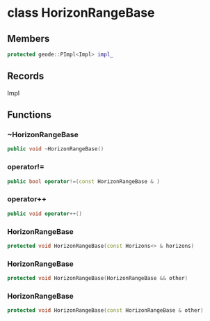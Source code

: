 # class HorizonRangeBase

## Members

```cpp
protected geode::PImpl<Impl> impl_

```

## Records

Impl

## Functions

### ~HorizonRangeBase

```cpp
public void ~HorizonRangeBase()
```

### operator!=

```cpp
public bool operator!=(const HorizonRangeBase & )
```

### operator++

```cpp
public void operator++()
```

### HorizonRangeBase

```cpp
protected void HorizonRangeBase(const Horizons<> & horizons)
```

### HorizonRangeBase

```cpp
protected void HorizonRangeBase(HorizonRangeBase && other)
```

### HorizonRangeBase

```cpp
protected void HorizonRangeBase(const HorizonRangeBase & other)
```
